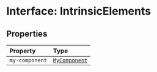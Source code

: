 # Interface: IntrinsicElements

## Properties

| Property | Type |
| :------ | :------ |
| `my-component` | [`MyComponent`](MyComponent.md) |
